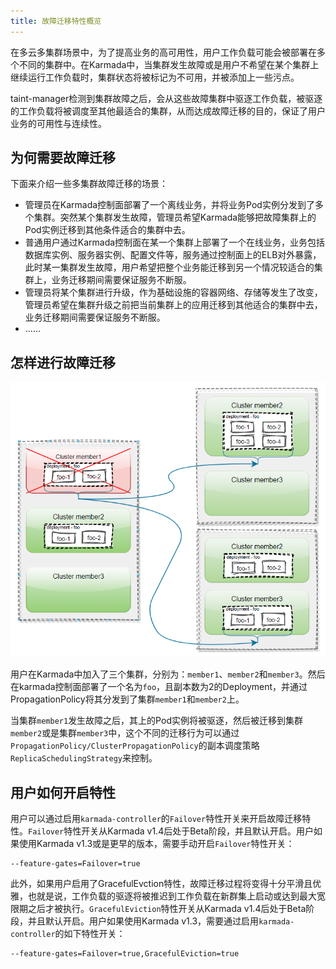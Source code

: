 ```yaml
---
title: 故障迁移特性概览
---
```


在多云多集群场景中，为了提高业务的高可用性，用户工作负载可能会被部署在多个不同的集群中。在Karmada中，当集群发生故障或是用户不希望在某个集群上继续运行工作负载时，集群状态将被标记为不可用，并被添加上一些污点。

taint-manager检测到集群故障之后，会从这些故障集群中驱逐工作负载，被驱逐的工作负载将被调度至其他最适合的集群，从而达成故障迁移的目的，保证了用户业务的可用性与连续性。

## 为何需要故障迁移

下面来介绍一些多集群故障迁移的场景：

- 管理员在Karmada控制面部署了一个离线业务，并将业务Pod实例分发到了多个集群。突然某个集群发生故障，管理员希望Karmada能够把故障集群上的Pod实例迁移到其他条件适合的集群中去。
- 普通用户通过Karmada控制面在某一个集群上部署了一个在线业务，业务包括数据库实例、服务器实例、配置文件等，服务通过控制面上的ELB对外暴露，此时某一集群发生故障，用户希望把整个业务能迁移到另一个情况较适合的集群上，业务迁移期间需要保证服务不断服。
- 管理员将某个集群进行升级，作为基础设施的容器网络、存储等发生了改变，管理员希望在集群升级之前把当前集群上的应用迁移到其他适合的集群中去，业务迁移期间需要保证服务不断服。
- ......

## 怎样进行故障迁移

![](../../resources/userguide/failover/failover-overview.png)

用户在Karmada中加入了三个集群，分别为：`member1`、`member2`和`member3`。然后在karmada控制面部署了一个名为`foo`，且副本数为2的Deployment，并通过PropagationPolicy将其分发到了集群`member1`和`member2`上。

当集群`member1`发生故障之后，其上的Pod实例将被驱逐，然后被迁移到集群`member2`或是集群`member3`中，这个不同的迁移行为可以通过`PropagationPolicy/ClusterPropagationPolicy`的副本调度策略`ReplicaSchedulingStrategy`来控制。

## 用户如何开启特性

用户可以通过启用`karmada-controller`的`Failover`特性开关来开启故障迁移特性。`Failover`特性开关从Karmada v1.4后处于Beta阶段，并且默认开启。用户如果使用Karmada v1.3或是更早的版本，需要手动开启`Failover`特性开关：

```
--feature-gates=Failover=true
```

此外，如果用户启用了GracefulEvction特性，故障迁移过程将变得十分平滑且优雅，也就是说，工作负载的驱逐将被推迟到工作负载在新群集上启动或达到最大宽限期之后才被执行。`GracefulEviction`特性开关从Karmada v1.4后处于Beta阶段，并且默认开启。用户如果使用Karmada v1.3，需要通过启用`karmada-controller`的如下特性开关：

```
--feature-gates=Failover=true,GracefulEviction=true
```
